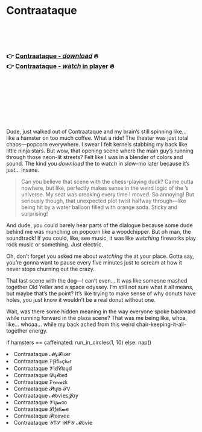 <h1>Contraataque</h1>

<br><br><br>

<h3>👉 <a href="https://Eddies-coaqonreudi1977.github.io/yncsfyuums/">Contraataque - 𝘥𝘰𝘸𝘯𝘭𝘰𝘢𝘥</a> 🔥<br>
👉 <a href="https://Eddies-coaqonreudi1977.github.io/yncsfyuums/">Contraataque - 𝘸𝘢𝘵𝘤𝘩 in player</a> 🔥
</h3>



<br><br><br><br><br><br><br>


Dude, just walked out of Contraataque and my brain’s still spinning like... like a hamster on too much coffee. What a ride! The theater was just total chaos—popcorn everywhere. I swear I felt kernels stabbing my back like little ninja stars. But wow, that opening scene where the main guy’s running through those neon-lit streets? Felt like I was in a blender of colors and sound. The kind you 𝘥𝘰𝘸𝘯𝘭𝘰𝘢𝘥 the   to 𝘸𝘢𝘵𝘤𝘩 in slow-mo later because it’s just... insane. 

> Can you believe that scene with the chess-playing duck? Came outta nowhere, but like, perfectly makes sense in the weird logic of the  ’s universe. My seat was creaking every time I moved. So annoying! But seriously though, that unexpected plot twist halfway through—like being hit by a water balloon filled with orange soda. Sticky and surprising!

And dude, you could barely hear parts of the dialogue because some dude behind me was munching on popcorn like a woodchipper. But oh man, the soundtrack! If you could, like, see music, it was like 𝘸𝘢𝘵𝘤𝘩𝘪𝘯𝘨 fireworks play rock music or something. Just electric.

Oh, don’t forget you asked me about 𝘸𝘢𝘵𝘤𝘩𝘪𝘯𝘨 the   at your place. Gotta say, you’re gonna want to pause every five minutes just to scream at how it never stops churning out the crazy. 

That last scene with the dog—I can’t even... It was like someone mashed together Old Yeller and a space odyssey. I’m still not sure what it all means, but maybe that’s the point? It’s like trying to make sense of why donuts have holes, you just know it wouldn’t be a real donut without one.

Wait, was there some hidden meaning in the way everyone spoke backward while running forward in the plaza scene? That was me being like, whoa, like... whoaa... while my back ached from this weird chair-keeping-it-all-together energy.

if hamsters == caffeinated:
    run_in_circles(1, 10)
else:
    nap() 

<li>Contraataque 𝓜𝗒𝓕𝗅𝗂𝗑𝖾𝗋</li>
<li>Contraataque 𝙿Ꞵť𝗅𝓸ç𝗄𝓮𝗋</li>
<li>Contraataque 𝓥𝗂ԁ𝓒𝗅𝗈ųԁ</li>
<li>Contraataque 𝓓ų𝓫𝖻𝖾𝖽</li>
<li>Contraataque 𝙿𝑒𝒶𝒸𝓸𝐜𝗄</li>
<li>Contraataque 𝓟𝗅ų𝗍𝗈 𝓣𝖵</li>
<li>Contraataque 𝓜𝗈ν𝗂𝖾𝗌𝓙𝗈𝗒</li>
<li>Contraataque 𝓥ų𝓶𝗈𝗈</li>
<li>Contraataque 𝓛𝗂ƒ𝖾𝗍𝗂𝓶𝖾</li>
<li>Contraataque 𝓕𝗋𝖾𝖾ν𝖾𝖾</li>
<li>Contraataque 𝒴𝖳𝒮 𝒴𝖨𝖥𝒴 𝓜𝗈ν𝗂𝖾</li>
